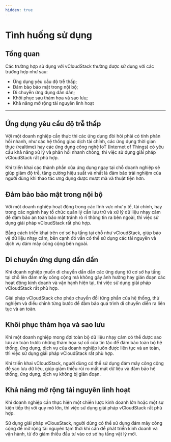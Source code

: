 ```yaml
---
hidden: true
---
```


# Tình huống sử dụng

## Tổng quan

Các trường hợp sử dụng với vCloudStack thường được sử dụng với các trường hợp như sau:

* Ứng dụng yêu cầu độ trễ thấp;
* Đảm bảo bảo mật trong nội bộ;
* Di chuyễn ứng dụng dần dần;
* Khôi phục sau thảm họa và sao lưu;
* Khả năng mở rộng tài nguyên linh hoạt

***

## Ứng dụng yêu cầu độ trễ thấp

Với một doanh nghiệp cần thực thi các ứng dụng đòi hỏi phải có tính phản hồi nhanh, như các hệ thống giao dịch tài chính, các ứng dụng thời gian thực  (realtime) hay các ứng dụng công nghệ IoT (Internet of Things) có yêu cầu khả năng xử lý và phản hồi nhanh chóng, thì việc sử dụng giải pháp vCloudStack rất phù hợp.

Khi triển khai các thành phần của ứng dụng ngay tại chỗ doanh nghiệp sẽ giúp giảm độ trễ, tăng cường hiệu suất và nhất là đảm bảo trải nghiệm của người dùng khi thao tác ưng dụng được mượt mà và thuật tiện hơn.

## Đảm bảo bảo mật trong nội bộ

Với một doanh nghiệp hoạt động trong các lĩnh vực như y tế, tài chính, hay trong các ngành hay tổ chức quản lý cần lưu trữ và xử lý dữ liệu nhạy cảm để đảm bảo an toàn bảo mật tránh rò rỉ thông tin ra bên ngoài, thì việc sử dụng giải pháp vCloudStack rất phù hợp.

Bằng cách triển khai trên cơ sơ hạ tầng tại chỗ như vCloudStack, giúp bảo vệ dữ liệu nhạy cảm, bên cạnh đó vẫn có thể sử dụng các tài nguyên và dịch vụ đám mây công cộng bên ngoài.

## Di chuyển ứng dụng dần dần

Khi doanh nghiệp muốn di chuyển dần dần các ứng dụng từ cơ sở hạ tầng tại chỗ lên đám mấy công cộng mà không gây ảnh hưởng hay gián đoạn các hoạt động kinh doanh và vận hạnh hiện tại, thì việc sử dụng giải pháp vCloudStack rất phù hợp.

Giải pháp vCloudStack cho phép chuyển đồi từng phần của hệ thống, thử nghiệm và điều chỉnh từng bước để đảm bảo quá trình di chuyển diễn ra liên tục và an toàn.

## Khôi phục thảm họa và sao lưu

Khi một doanh nghiệp mong đợi toàn bộ dữ liệu nhạy cảm có thể được sao lưu an toàn trước những thảm họa sự cố của tin tặc để đảm bảo toàn bộ hệ thống, ứng dụng, dịch vụ của doanh nghiệp luôn được liên tục và an toàn, thì việc sử dụng giải pháp vCloudStack rất phù hợp.

Khi triển khai vCloudStack, người dùng có thể sử dụng đám mây công cộng để sao lưu dữ liệu, giúp giảm thiểu rủi ro mất mát dữ liệu và đảm bảo hệ thống, ứng dụng, dịch vụ không bị gián đoạn.

## Khả năng mở rộng tài nguyên linh hoạt

Khi doanh nghiệp cần thực hiện một chiến lược kinh doanh lớn hoặc một sự kiện tiếp thị với quy mô lớn, thì việc sử dụng giải pháp vCloudStack rất phù hợp.

Sử dụng giải pháp vClousStack, người dùng có thể sử dụng đám mây công cộng để mở rộng  tài nguyên tạm thời khi cần để phát triển kinh doanh và vận hành, từ đó giảm thiểu đầu tư vào cơ sở hạ tầng vật lý mới.





